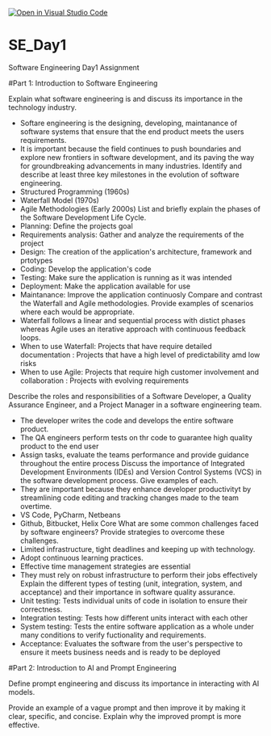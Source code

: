 [![Open in Visual Studio Code](https://classroom.github.com/assets/open-in-vscode-2e0aaae1b6195c2367325f4f02e2d04e9abb55f0b24a779b69b11b9e10269abc.svg)](https://classroom.github.com/online_ide?assignment_repo_id=18367175&assignment_repo_type=AssignmentRepo)
# SE_Day1
Software Engineering Day1 Assignment

#Part 1: Introduction to Software Engineering

Explain what software engineering is and discuss its importance in the technology industry.
- Softare engineering is the designing, developing, maintanance of software systems that ensure that the end product meets the users requirements.
- It is important because the field continues to push boundaries and explore new frontiers in software development, and its paving the way for groundbreaking advancements in many industries.
Identify and describe at least three key milestones in the evolution of software engineering.
- Structured Programming (1960s)
- Waterfall Model (1970s)
- Agile Methodologies (Early 2000s)
List and briefly explain the phases of the Software Development Life Cycle.
- Planning: Define the projects goal
- Requirements analysis: Gather and analyze the requirements of the project
- Design: The creation of the application's architecture, framework and prtotypes
- Coding: Develop the application's code
- Testing: Make sure the application is running as it was intended
- Deployment: Make the application available for use
- Maintanance: Improve the application continuosly
Compare and contrast the Waterfall and Agile methodologies. Provide examples of scenarios where each would be appropriate.
- Waterfall follows a linear and sequential process with distict phases whereas Agile uses an iterative approach with continuous feedback loops.
- When to use Waterfall: Projects that have require detailed documentation
                        : Projects that have a high level of predictability amd low risks
- When to use Agile: Projects that require high customer involvement and collaboration
                   : Projects with evolving requirements

Describe the roles and responsibilities of a Software Developer, a Quality Assurance Engineer, and a Project Manager in a software engineering team.
- The developer writes the code and develops the entire software product.
- The QA engineers perform tests on thr code to guarantee high quality product to the end user
- Assign tasks, evaluate the teams performance and provide guidance throughout the entire process
Discuss the importance of Integrated Development Environments (IDEs) and Version Control Systems (VCS) in the software development process. Give examples of each.
- They are important because they enhance developer productivityt by streamlining code editing and tracking changes made to the team overtime.
- VS Code, PyCharm, Netbeans
- Github, Bitbucket, Helix Core
What are some common challenges faced by software engineers? Provide strategies to overcome these challenges.
- Limited infrastructure, tight deadlines and keeping up with technology.
- Adopt continuous learning practices.
- Effective time management strategies are essential
- They must rely on robust infrastructure to perform their jobs effectively
Explain the different types of testing (unit, integration, system, and acceptance) and their importance in software quality assurance.
- Unit testing: Tests individual units of code in isolation to ensure their correctness.
- Integration testing: Tests how different units interact with each other
- System testing: Tests the entire software application as a whole under many conditions to verify fuctionality and requirements.
- Acceptance: Evaluates the software from the user's perspective to ensure it meets business needs and is ready to be deployed

#Part 2: Introduction to AI and Prompt Engineering


Define prompt engineering and discuss its importance in interacting with AI models.


Provide an example of a vague prompt and then improve it by making it clear, specific, and concise. Explain why the improved prompt is more effective.
